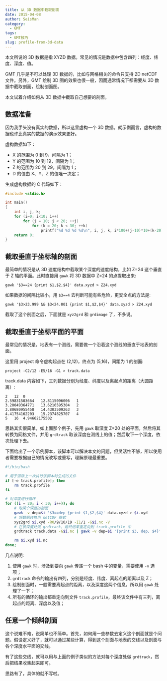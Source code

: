```yaml
---
title: 从 3D 数据中截取剖面
date: 2015-04-08
author: SeisMan
category:
  - GMT
tags:
  - GMT技巧
slug: profile-from-3d-data
---
```


本文所说的 3D 数据是指 XYZD 数据。常见的情况是数据中包含四列：经度、纬度、深度、值。

GMT 几乎是不可以处理 3D 数据的，比如与网格相关的命令只支持 2D
netCDF 文件。另外，GMT 绘制 3D 图的效果也很一般，因而通常情况下都需要从 3D 数据中截取剖面，绘制剖面图。

本文试着介绍如何从 3D 数据中截取自己想要的剖面。

<!--more-->

## 数据准备

因为我手头没有真实的数据，所以这里虚构一个 3D 数据。就示例而言，虚构的数据也许比真实的数据的演示效果更好。

虚构数据如下：

-   X 的范围为 0 到 9，间隔为 1；
-   Y 的范围为 10 到 19，间隔为 1；
-   Z 的范围为 20 到 29，间隔为 1；
-   D 的值由 X、Y、Z 的值唯一决定；

生成虚构数据的 C 代码如下：

``` C
#include <stdio.h>

int main()
{
    int i, j, k;
    for (i=0; i<10; i++)
        for (j = 10; j < 20; ++j)
            for (k = 20; k < 30; ++k)
                printf("%d %d %d %d\n", i, j, k, i*100+(j-10)*10+(k-20) );
    return 0;
}
```

## 截取垂直于坐标轴的剖面

最简单的情况是从 3D 速度结构中截取某个深度的速度结构，比如 Z=24 这个垂直于 Z 轴的平面。此时直接用
`gawk` 将 3D 数据中 Z=24 的点提取出来:

    gawk '$3==24 {print $1,$2,$4}' data.xyzd > Z24.xyd

如果数据的间隔比较小，用 `$3==4` 去判断可能有些危险，更安全点的方法是:

    gawk '$3>23.999 && $3<24.001 {print $1,$2,$4}' data.xyzd > Z24.xyd

截取了这个剖面之后，下面就是 `xyz2grd` 和 `grdimage` 了，不多说。

## 截取垂直于坐标平面的平面

最常见的情况是，地表有一个测线，需要做一个沿着这个测线的垂直于地表的剖面。

这里用 project 命令虚构起点在 (2,12)，终点为 (5,16)，间距为 1 的剖面:

    project -C2/12 -E5/16 -G1 > track.data

track.data 内容如下，三列数据分别为经度、纬度以及离起点的距离（大圆距离）:

    2   12  0
    2.59831503664   12.8115096006   1
    3.20049364771   13.6216595304   2
    3.80680955458   14.4303509263   3
    4.41754162203   15.2374825707   4
    5   16  4.94662175502

思路其实很简单，如上面那个例子，先用 `gawk` 取深度 Z=20 处的平面，然后将其转换为网格文件，并用 `grdtrack` 取该深度在测线上的值；然后取下一个深度，依次处理下去。

下面给出了一个示例脚本，该脚本可以解决本文的问题，但灵活性不够，所以使用者需要根据自己的情况改写或重写，理解原理最重要。

``` bash
#!/bin/bash

# 用于清除上一次执行该脚本时生成的文件
if [-e track.profile]; then
    rm track.profile
fi

# 对深度进行循环
for ((i = 20; i < 30; i++)); do
    # 取某个深度的剖面
    gawk -v dep=$i '$3==dep {print $1,$2,$4}' data.xyzd > $i.xyd
    # 将数据转换为 netCDF 格式
    xyz2grd $i.xyd -R0/9/10/19 -I1/1 -G$i.nc -V
    # 在该深度处做 grdtrack，最终结果重定向到 track.profile 中
    grdtrack track.data -G$i.nc | gawk -v dep=$i '{print $3, dep, $4}' >> track.profile

    rm $i.xyd $i.nc
done;
```

几点说明:

1.  使用 `gawk` 时，涉及到要向 `gawk` 传递一个 bash 中的变量，需要使用 `-v` 选项；
2.  `grdtrack` 命令的输出有四列，分别是经度、纬度、离起点的距离以及 Z；
3.  绘制剖面时，一般需要离起点的距离，以及深度这两个信息，所以用 `gawk` 处理了一下；
4.  所有的循环的输出都重定向到文件 `track.profile`，最终该文件中有三列，离起点的距离、深度以及值；

## 任意一个倾斜剖面

这个说难不难，说简单也不简单。首先，如何用一些参数去定义这个剖面就是个问题。假设定义好了，就可以通过某些计算，得到这个剖面与地表的交线以及剖面与各个深度水平面的交线。

有了这些交线，就可以用与上面的例子类似的方法对每个深度处做 `grdtrack`，然后把结果收集起来即可。

思路有了，具体的就不写啦。

